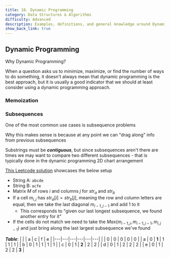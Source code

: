 ```yaml
---
title: 10. Dynamic Programming
category: Data Structures & Algorithms
difficulty: Advanced
description: Examples, definitions, and general knowledge around Dynamic Programming
show_back_link: true
---
```


## Dynamic Programming
Why Dynamic Programming?

When a question asks us to minimize, maximize, or find the number of ways to do something, it doesn't always mean that dynamic programming is the best approach, but it is usually a good indicator that we should at least consider using a dynamic programming approach.

### Memoization

### Subsequences
One of the most common use cases is subsequence problems

Why this makes sense is because at any point we can "drag along" info from previous subsequences

Substrings must be ***contiguous***, but since subsequences aren't there are times we may want to compare two different subsequences - that is typically done in the dynamic programming 2D chart arrangement

[This Leetcode solution](/docs/leetcode/python/longestCommonSubsequence.md) showcases the below setup
- String A: `abcde`
- String B: `acfe`
- Matrix $M$ of rows $i$ and columns $j$ for $str_a$ and $str_b$
- If a cell $m_{i,j}$ has $str_{a}[i] = str_{b}[j]$, meaning the row and column letters are equal, then we take the last diagonal $m_{i-1, j-1}$ and add 1 to it
    - This corresponds to "given our last longest subsequence, we found another entry for it"
- If the cells do not match we need to take the $Max(m_{i-1, j}, m_{i-1, j-1}, m_{i, j-1})$ and just bring along the last largest subsequence we've found


***Table***:
|   |   | a | c | f | e |
|---|---|---|---|---|---|
|   | 0 | 0 | 0 | 0 | 0 |
| a | 0 | **1** | 1 | 1 | 1 |
| b | 0 | 1 | 1 | 1 | 1 |
| c | 0 | 1 | **2** | 2 | 2 |
| d | 0 | 1 | 2 | 2 | 2 |
| e | 0 | 1 | 2 | 2 | **3** | 
